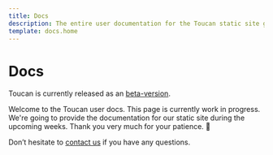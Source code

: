 ```yaml
---
title: Docs
description: The entire user documentation for the Toucan static site generator.
template: docs.home
---
```


# Docs

Toucan is currently released as an [beta-version](https://github.com/binarybirds/toucan).

Welcome to the Toucan user docs. This page is currently work in progress. We're going to provide the documentation for our static site during the upcoming weeks. Thank you very much for your patience. 🙏

Don’t hesitate to [contact us](/contact/) if you have any questions.